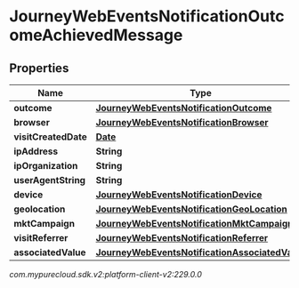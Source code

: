 # JourneyWebEventsNotificationOutcomeAchievedMessage


## Properties

| Name | Type | Description | Notes |
| ------------ | ------------- | ------------- | ------------- |
| **outcome** | [**JourneyWebEventsNotificationOutcome**](JourneyWebEventsNotificationOutcome) |  |  [optional] |
| **browser** | [**JourneyWebEventsNotificationBrowser**](JourneyWebEventsNotificationBrowser) |  |  [optional] |
| **visitCreatedDate** | [**Date**](Date) |  |  [optional] |
| **ipAddress** | **String** |  |  [optional] |
| **ipOrganization** | **String** |  |  [optional] |
| **userAgentString** | **String** |  |  [optional] |
| **device** | [**JourneyWebEventsNotificationDevice**](JourneyWebEventsNotificationDevice) |  |  [optional] |
| **geolocation** | [**JourneyWebEventsNotificationGeoLocation**](JourneyWebEventsNotificationGeoLocation) |  |  [optional] |
| **mktCampaign** | [**JourneyWebEventsNotificationMktCampaign**](JourneyWebEventsNotificationMktCampaign) |  |  [optional] |
| **visitReferrer** | [**JourneyWebEventsNotificationReferrer**](JourneyWebEventsNotificationReferrer) |  |  [optional] |
| **associatedValue** | [**JourneyWebEventsNotificationAssociatedValue**](JourneyWebEventsNotificationAssociatedValue) |  |  [optional] |




_com.mypurecloud.sdk.v2:platform-client-v2:229.0.0_
